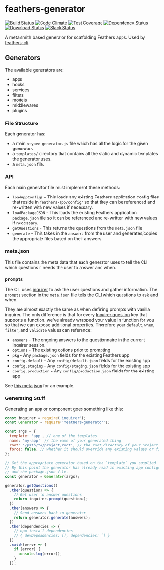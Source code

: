 # feathers-generator

[![Build Status](https://travis-ci.org/feathersjs/feathers-client.png?branch=master)](https://travis-ci.org/feathersjs/feathers-client)
[![Code Climate](https://codeclimate.com/github/feathersjs/feathers-generator.png)](https://codeclimate.com/github/feathersjs/feathers-generator)
[![Test Coverage](https://codeclimate.com/github/feathersjs/feathers-generator/badges/coverage.svg)](https://codeclimate.com/github/feathersjs/feathers-generator/coverage)
[![Dependency Status](https://img.shields.io/david/feathersjs/feathers-generator.svg?style=flat-square)](https://david-dm.org/feathersjs/feathers-generator)
[![Download Status](https://img.shields.io/npm/dm/feathers-generator.svg?style=flat-square)](https://www.npmjs.com/package/feathers-generator)
[![Slack Status](http://slack.feathersjs.com/badge.svg)](http://slack.feathersjs.com)

A metalsmith based generator for scaffolding Feathers apps. Used by [feathers-cli](https://github.com/feathersjs/feathers-cli).

## Generators

The available generators are:

- apps
- hooks
- services
- filters
- models
- middlewares
- plugins

### File Structure

Each generator has:

- a main `<type>.generator.js` file which has all the logic for the given generator.
- a `templates/` directory that contains all the static and dynamic templates the generator uses.
- a `meta.json` file.

### API

Each main generator file must implement these methods:

- `loadAppConfigs` - This loads any existing Feathers application config files that reside in `feathers-app/config/` so that they can be referenced and re-written with new values if necessary.
- `loadPackageJSON` - This loads the existing Feathers application `package.json` file so it can be referenced and re-written with new values if necessary.
- `getQuestions` - This returns the questions from the `meta.json` file
- `generate` - This takes in the `answers` from the user and generates/copies the appropriate files based on their answers.

### meta.json

This file contains the meta data that each generator uses to tell the CLI which questions it needs the user to answer and when.

### `prompts`

The CLI uses [inquirer](https://github.com/sboudrias/Inquirer.js) to ask the user questions and gather information. The `prompts` section in the `meta.json` file tells the CLI which questions to ask and when.

They are almost exactly the same as when defining prompts with vanilla inquirer. The only difference is that for every [Inquirer question](https://github.com/sboudrias/Inquirer.js#question) key that supports a function, we've already wrapped your value in function for you so that we can expose additional properties. Therefore your `default`, `when`, `filter`, and `validate` values can reference:

- `answers` - The ongoing answers to the questionnaire in the current Inquirer session.
- `options` - The existing options prior to prompting
- `pkg` - Any `package.json` fields for the existing Feathers app
- `config.default` - Any `config/default.json` fields for the existing app
- `config.staging` - Any `config/staging.json` fields for the existing app
- `config.production` - Any `config/production.json` fields for the existing app

See [this meta.json](./src/app/meta.json) for an example.

### Generating Stuff

Generating an app or component goes something like this:

```js
const inquirer = require('inquirer');
const Generator = require('feathers-generator');

const args = {
  template: 'app', // one of the templates
  name: 'my-app', // the name of your generated thing
  root: '/path/to/project/root', // the root directory of your project
  force: false, // whether it should override any existing values or files without confirmation
};

// Get the appropriate generator based on the `template` you supplied
// By this point the generator has already read in existing app configs
// and the package.json file.
const generator = Generator(args);

generator.getQuestions()
  .then(questions => {
    // Get user to answer questions
    return inquirer.prompt(questions);
  })
  .then(answers => {
    // Send answers back to generator
    return generator.generate(answers);
  })
  .then(dependencies => {
    // npm install dependencies
    // { devDependencies: [], dependencies: [] }
  })
  .catch(error => {
    if (error) {
      console.log(error));
    }
  });
```

